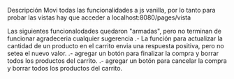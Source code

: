 Descripción
Movi todas las funcionalidades a js vanilla, por lo tanto para probar las vistas hay que acceder a localhost:8080/pages/vista

Las siguientes funcionalodades quedaron "armadas", pero no terminan de funcionar agradeceria cualquier sugerencia 
.- La función para actualizar la cantidad de un producto en el carrito envia una respuesta positiva, pero no setea el nuevo valor.
.- agregar un botón para finalizar la compra y borrar todos los productos del carrito.
.- agregar un botón para cancelar la compra y borrar todos los productos del carrito.
